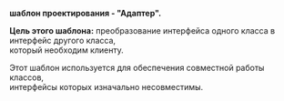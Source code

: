 **шаблон проектирования - "Адаптер".**


**Цель этого шаблона:**
преобразование интерфейса одного класса в интерфейс другого класса,\
который необходим клиенту.

Этот шаблон используется для обеспечения совместной работы классов,\
интерфейсы которых изначально несовместимы.